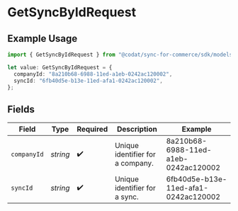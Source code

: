 # GetSyncByIdRequest

## Example Usage

```typescript
import { GetSyncByIdRequest } from "@codat/sync-for-commerce/sdk/models/operations";

let value: GetSyncByIdRequest = {
  companyId: "8a210b68-6988-11ed-a1eb-0242ac120002",
  syncId: "6fb40d5e-b13e-11ed-afa1-0242ac120002",
};
```

## Fields

| Field                                | Type                                 | Required                             | Description                          | Example                              |
| ------------------------------------ | ------------------------------------ | ------------------------------------ | ------------------------------------ | ------------------------------------ |
| `companyId`                          | *string*                             | :heavy_check_mark:                   | Unique identifier for a company.     | 8a210b68-6988-11ed-a1eb-0242ac120002 |
| `syncId`                             | *string*                             | :heavy_check_mark:                   | Unique identifier for a sync.        | 6fb40d5e-b13e-11ed-afa1-0242ac120002 |